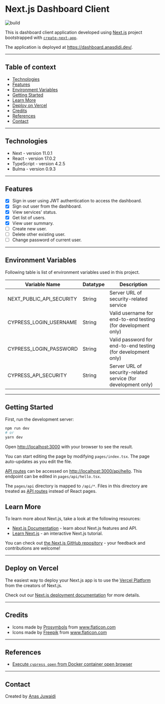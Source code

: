 # Next.js Dashboard Client

![build](https://github.com/anas-didi95/nextjs-dashboard-client/workflows/build/badge.svg)

This is dashboard client application developed using [Next.js](https://nextjs.org/) project bootstrapped with [`create-next-app`](https://github.com/vercel/next.js/tree/canary/packages/create-next-app).

The application is deployed at https://dashboard.anasdidi.dev/.

---

## Table of context
* [Technologies](#technologies)
* [Features](#features)
* [Environment Variables](#environment-variables)
* [Getting Started](#getting-started)
* [Learn More](#learn-more)
* [Deploy on Vercel](#deploy-on-vercel)
* [Credits](#credits)
* [References](#references)
* [Contact](#contact)

---

## Technologies

* Next - version 11.0.1
* React - version 17.0.2
* TypeScript - version 4.2.5
* Bulma - version 0.9.3

---

## Features

* [x] Sign in user using JWT authentication to access the dashboard.
* [x] Sign out user from the dashboard.
* [x] View services' status.
* [x] Get list of users.
* [x] View user summary.
* [ ] Create new user.
* [ ] Delete other existing user.
* [ ] Change password of current user.

---

## Environment Variables
Following table is list of environment variables used in this project.

| Variable Name | Datatype | Description
| --- | --- | --- |
| NEXT_PUBLIC_API_SECURITY | String | Server URL of security-related service |
| CYPRESS_LOGIN_USERNAME | String | Valid username for end-to-end testing (for development only) |
| CYPRESS_LOGIN_PASSWORD | String | Valid password for end-to-end testing (for development only) |
| CYPRESS_API_SECURITY | String | Server URL of security-related service (for development only) |

---

## Getting Started

First, run the development server:

```bash
npm run dev
# or
yarn dev
```

Open [http://localhost:3000](http://localhost:3000) with your browser to see the result.

You can start editing the page by modifying `pages/index.tsx`. The page auto-updates as you edit the file.

[API routes](https://nextjs.org/docs/api-routes/introduction) can be accessed on [http://localhost:3000/api/hello](http://localhost:3000/api/hello). This endpoint can be edited in `pages/api/hello.tsx`.

The `pages/api` directory is mapped to `/api/*`. Files in this directory are treated as [API routes](https://nextjs.org/docs/api-routes/introduction) instead of React pages.

## Learn More

To learn more about Next.js, take a look at the following resources:

- [Next.js Documentation](https://nextjs.org/docs) - learn about Next.js features and API.
- [Learn Next.js](https://nextjs.org/learn) - an interactive Next.js tutorial.

You can check out [the Next.js GitHub repository](https://github.com/vercel/next.js/) - your feedback and contributions are welcome!

---

## Deploy on Vercel

The easiest way to deploy your Next.js app is to use the [Vercel Platform](https://vercel.com/new?utm_medium=default-template&filter=next.js&utm_source=create-next-app&utm_campaign=create-next-app-readme) from the creators of Next.js.

Check out our [Next.js deployment documentation](https://nextjs.org/docs/deployment) for more details.

---

## Credits

* Icons made by <a href="https://www.flaticon.com/authors/prosymbols" title="Prosymbols">Prosymbols</a> from <a href="https://www.flaticon.com/" title="Flaticon"> www.flaticon.com</a>
* Icons made by <a href="https://www.flaticon.com/authors/freepik" title="Freepik">Freepik</a> from <a href="https://www.flaticon.com/" title="Flaticon"> www.flaticon.com</a>

---

## References

* [Execute `cypress open` from Docker container open browser](https://github.com/cypress-io/cypress/issues/4462)

---

## Contact

Created by [Anas Juwaidi](mailto:anas.didi95@gmail.com)

